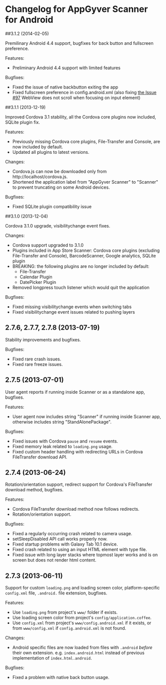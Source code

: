 # Changelog for AppGyver Scanner for Android

##3.1.2 (2014-02-05)

Premilinary Android 4.4 support, bugfixes for back button and fullscreen preference.

Features:
  - Preliminary Android 4.4 support with limited features

Bugfixes:
  - Fixed the issue of native backbutton exiting the app
  - Fixed fullscreen preference in config.android.xml (also fixing [the Issue #97](https://github.com/AppGyver/scanner/issues/97) WebView does not scroll when focusing on input element)


##3.1.1 (2013-12-19)

Improved Cordova 3.1 stability, all the Cordova core plugins now included, SQLite plugin fix.

Features:

  - Previously missing Cordova core plugins, File-Transfer and Console, are now included by default.
  - Updated all plugins to latest versions.

Changes:
  - Cordova.js can now be downloaded only from http://localhost/cordova.js.
  - Shortened the application label from "AppGyver Scanner" to "Scanner" to prevent truncating on some Android devices.

Bugfixes:
  - Fixed SQLite plugin compatibility issue

##3.1.0 (2013-12-04)

Cordova 3.1.0 upgrade, visibilitychange event fixes.

Changes:
  - Cordova support upgraded to 3.1.0
  - Plugins included in App Store Scanner: Cordova core plugins (excluding File-Transfer and Console), BarcodeScanner, Google analytics, SQLite plugin
  - BREAKING: the following plugins are no longer included by default:
      - File-Transfer
      - Calendar Plugin
      - DatePicker Plugin
  - Removed longpress touch listener which would quit the application

Bugfixes:
  - Fixed missing visibilitychange events when switching tabs
  - Fixed visibilitychange event issues related to pushing layers

## 2.7.6, 2.7.7, 2.7.8 (2013-07-19)

Stability improvements and bugfixes.

Bugfixes:
  - Fixed rare crash issues.
  - Fixed rare freeze issues.

## 2.7.5 (2013-07-01)

User agent reports if running inside Scanner or as a standalone app, bugfixes.

Features:
  - User agent now includes string "Scanner" if running inside Scanner app, otherwise includes string "StandAlonePackage".

Bugfixes:
  - Fixed issues with Cordova `pause` and `resume` events.
  - Fixed memory leak related to `loading.png` usage.
  - Fixed custom header handling with redirecting URLs in Cordova FileTransfer download API.

## 2.7.4 (2013-06-24)

Rotation/orientation support, redirect support for Cordova's FileTransfer download method, bugfixes.

Features:
  - Cordova FileTransfer download method now follows redirects.
  - Rotation/orientation support.

Bugfixes:
  - Fixed a regularly occurring crash related to camera usage.
  - setSleepDisabled API call works properly now.
  - Fixed startup problems with Galaxy Tab 10.1 device.
  - Fixed crash related to using an input HTML element with type file.
  - Fixed issue with long layer stacks where topmost layer works and is on screen but does not render html content.

## 2.7.3 (2013-06-11)

Support for custom `loading.png` and loading screen color, platform-specific `config.xml` file, `.android.` file extension, bugfixes.

Features:
  - Use `loading.png` from project's `www/` folder if exists.
  - Use loading screen color from project's `config/application.coffee`.
  - Use `config.xml` from project's `www/config.android.xml` if it exists, or from `www/config.xml` if `config.android.xml` is not found.

Changes:
  - Android specific files are now loaded from files with `.android` _before_ their own extension. e.g. `index.android.html` instead of previous implementation of `index.html.android`.

Bugfixes:
  - Fixed a problem with native back button usage.

